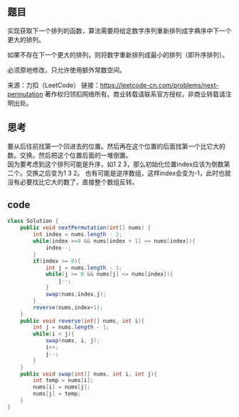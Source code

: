 ## 题目
实现获取下一个排列的函数，算法需要将给定数字序列重新排列成字典序中下一个更大的排列。

如果不存在下一个更大的排列，则将数字重新排列成最小的排列（即升序排列）。

必须原地修改，只允许使用额外常数空间。

来源：力扣（LeetCode）
链接：https://leetcode-cn.com/problems/next-permutation
著作权归领扣网络所有。商业转载请联系官方授权，非商业转载请注明出处。

## 思考
要从后往前找第一个凹进去的位置。然后再在这个位置的后面找第一个比它大的数。交换。然后把这个位置后面的一堆倒置。<br/>
因为要考虑到这个排列可能是升序，如1 2 3，那么初始化位置index应该为倒数第二个。交换之后变为1 3 2。
也有可能是逆序数组，这样index会变为-1，此时也就没有必要找比它大的数了，直接整个数组反转。

## code
```java
class Solution {
    public void nextPermutation(int[] nums) {
        int index = nums.length - 2;
        while(index >=0 && nums[index + 1] <= nums[index]){
            index--;
        }
        if(index >= 0){
            int j = nums.length - 1;
            while(j >= 0 && nums[j] <= nums[index]){
                j--;
            }
            swap(nums,index,j);
        }
        reverse(nums,index+1);
    }
    public void reverse(int[] nums, int i){
        int j = nums.length - 1;
        while(i < j){
            swap(nums, i, j);
            i++;
            j--;
        }
    }
    public void swap(int[] nums, int i, int j){
        int temp = nums[i];
        nums[i] = nums[j];
        nums[j] = temp;
    }
}
```